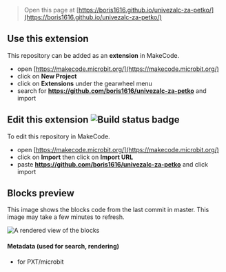 > Open this page at [https://boris1616.github.io/univezalc-za-petko/](https://boris1616.github.io/univezalc-za-petko/)

## Use this extension

This repository can be added as an **extension** in MakeCode.

* open [https://makecode.microbit.org/](https://makecode.microbit.org/)
* click on **New Project**
* click on **Extensions** under the gearwheel menu
* search for **https://github.com/boris1616/univezalc-za-petko** and import

## Edit this extension ![Build status badge](https://github.com/boris1616/univezalc-za-petko/workflows/MakeCode/badge.svg)

To edit this repository in MakeCode.

* open [https://makecode.microbit.org/](https://makecode.microbit.org/)
* click on **Import** then click on **Import URL**
* paste **https://github.com/boris1616/univezalc-za-petko** and click import

## Blocks preview

This image shows the blocks code from the last commit in master.
This image may take a few minutes to refresh.

![A rendered view of the blocks](https://github.com/boris1616/univezalc-za-petko/raw/master/.github/makecode/blocks.png)

#### Metadata (used for search, rendering)

* for PXT/microbit
<script src="https://makecode.com/gh-pages-embed.js"></script><script>makeCodeRender("{{ site.makecode.home_url }}", "{{ site.github.owner_name }}/{{ site.github.repository_name }}");</script>
